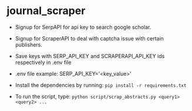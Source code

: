 # journal_scraper
* Signup for SerpAPI for api key to search google scholar.
* Signup for ScraperAPI to deal with captcha issue with certain publishers.
* Save keys with SERP_API_KEY and SCRAPERAPI_API_KEY ids respectively in .env file
* .env file example: SERP_API_KEY='<key_value>'

* Install the dependencies by running:
`pip install -r requirements.txt`
* To run the script, type:
`python script/scrap_abstracts.py <query1> <query2> ...`

